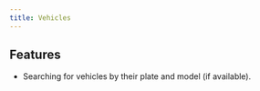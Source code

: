 ```yaml
---
title: Vehicles
---
```


## Features

* Searching for vehicles by their plate and model (if available).
